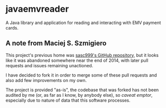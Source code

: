 # javaemvreader

A Java library and application for reading and interacting with EMV payment cards.

## A note from Maciej S. Szmigiero
This project's previous home was [sasc999's GitHub repository](https://github.com/sasc999/javaemvreader),
but it looks like it was abandoned somewhere near the end of 2014, with later pull requests and
issues remaining unactioned.

I have decided to fork it in order to merge some of these pull requests and also add few improvements on my own.

The project is provided "as-is", the codebase that was forked has not been audited by me (or, as far as I know, by anybody else),
so *caveat emptor*, especially due to nature of data that this software processes.
